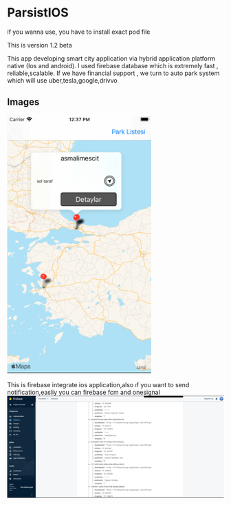 # ParsistIOS 
if you wanna use, you have to install exact pod file

This is version 1.2 beta 

This app developing smart city application via hybrid application platform  native (Ios and android).
I used firebase database which is extremely fast , reliable,scalable.
If we have financial support , we turn to auto park system which will use uber,tesla,google,drivvo 

## Images

![Gif](https://github.com/erdoganabaci/ParsistIOSBeauty/blob/master/ParsistIos/map%20gif.gif?raw=true)

This is firebase integrate ios application,also ıf you want to send notification,easliy you can firebase fcm and onesignal
![Last](https://github.com/erdoganabaci/ParsistIOSBeauty/blob/master/ParsistIos/4.png?raw=true)
